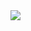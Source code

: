 
<img src="https://repository-images.githubusercontent.com/820873366/3f449440-84a4-444f-8e08-25bf065eb713">

